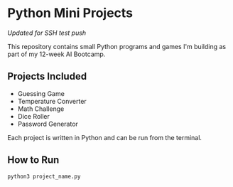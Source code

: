 # Python Mini Projects
*Updated for SSH test push*


This repository contains small Python programs and games I'm building as part of my 12-week AI Bootcamp.  

## Projects Included
- Guessing Game
- Temperature Converter
- Math Challenge
- Dice Roller
- Password Generator

Each project is written in Python and can be run from the terminal.

## How to Run
```bash
python3 project_name.py
